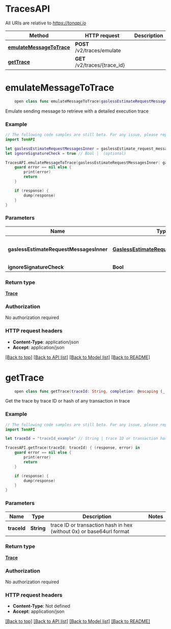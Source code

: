 # TracesAPI

All URIs are relative to *https://tonapi.io*

Method | HTTP request | Description
------------- | ------------- | -------------
[**emulateMessageToTrace**](TracesAPI.md#emulatemessagetotrace) | **POST** /v2/traces/emulate | 
[**getTrace**](TracesAPI.md#gettrace) | **GET** /v2/traces/{trace_id} | 


# **emulateMessageToTrace**
```swift
    open class func emulateMessageToTrace(gaslessEstimateRequestMessagesInner: GaslessEstimateRequestMessagesInner, ignoreSignatureCheck: Bool? = nil, completion: @escaping (_ data: Trace?, _ error: Error?) -> Void)
```



Emulate sending message to retrieve with a detailed execution trace

### Example
```swift
// The following code samples are still beta. For any issue, please report via http://github.com/OpenAPITools/openapi-generator/issues/new
import TonAPI

let gaslessEstimateRequestMessagesInner = gaslessEstimate_request_messages_inner(boc: "boc_example") // GaslessEstimateRequestMessagesInner | bag-of-cells serialized to hex
let ignoreSignatureCheck = true // Bool |  (optional)

TracesAPI.emulateMessageToTrace(gaslessEstimateRequestMessagesInner: gaslessEstimateRequestMessagesInner, ignoreSignatureCheck: ignoreSignatureCheck) { (response, error) in
    guard error == nil else {
        print(error)
        return
    }

    if (response) {
        dump(response)
    }
}
```

### Parameters

Name | Type | Description  | Notes
------------- | ------------- | ------------- | -------------
 **gaslessEstimateRequestMessagesInner** | [**GaslessEstimateRequestMessagesInner**](GaslessEstimateRequestMessagesInner.md) | bag-of-cells serialized to hex | 
 **ignoreSignatureCheck** | **Bool** |  | [optional] 

### Return type

[**Trace**](Trace.md)

### Authorization

No authorization required

### HTTP request headers

 - **Content-Type**: application/json
 - **Accept**: application/json

[[Back to top]](#) [[Back to API list]](../README.md#documentation-for-api-endpoints) [[Back to Model list]](../README.md#documentation-for-models) [[Back to README]](../README.md)

# **getTrace**
```swift
    open class func getTrace(traceId: String, completion: @escaping (_ data: Trace?, _ error: Error?) -> Void)
```



Get the trace by trace ID or hash of any transaction in trace

### Example
```swift
// The following code samples are still beta. For any issue, please report via http://github.com/OpenAPITools/openapi-generator/issues/new
import TonAPI

let traceId = "traceId_example" // String | trace ID or transaction hash in hex (without 0x) or base64url format

TracesAPI.getTrace(traceId: traceId) { (response, error) in
    guard error == nil else {
        print(error)
        return
    }

    if (response) {
        dump(response)
    }
}
```

### Parameters

Name | Type | Description  | Notes
------------- | ------------- | ------------- | -------------
 **traceId** | **String** | trace ID or transaction hash in hex (without 0x) or base64url format | 

### Return type

[**Trace**](Trace.md)

### Authorization

No authorization required

### HTTP request headers

 - **Content-Type**: Not defined
 - **Accept**: application/json

[[Back to top]](#) [[Back to API list]](../README.md#documentation-for-api-endpoints) [[Back to Model list]](../README.md#documentation-for-models) [[Back to README]](../README.md)

